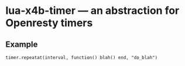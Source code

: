 lua-x4b-timer — an abstraction for Openresty timers
===================================================

## Example

```
timer.repeatat(interval, function() blah() end, "do_blah")
```